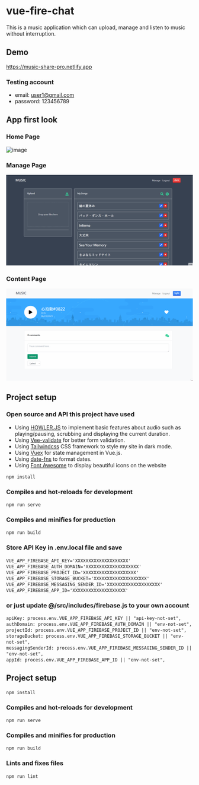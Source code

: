 # vue-fire-chat
This is a music application which can upload, manage and listen to music without interruption. 

## Demo
https://music-share-pro.netlify.app

### Testing account
- email: user1@gmail.com
- password: 123456789

## App first look

### Home Page
![image](https://github.com/kelvinho1020/Music-share/blob/master/public/music-share1.gif)
### Manage Page
![image](https://github.com/kelvinho1020/Music-share/blob/master/public/music-share2.gif)
### Content Page
![image](https://github.com/kelvinho1020/Music-share/blob/master/public/music-share3.gif)

## Project setup

### Open source and API this project have used
- Using [HOWLER.JS](https://howlerjs.com) to implement basic features about audio such as playing/pausing, scrubbing and displaying the current duration.
- Using [Vee-validate](https://vee-validate.logaretm.com/v4/) for better form validation.
- Using [Tailwindcss](https://tailwindcss.com) CSS framework to style my site in dark mode.
- Using [Vuex](https://github.com/vuejs/vuex) for state management in Vue.js.
- Using [date-fns](https://date-fns.org) to format dates.
- Using [Font Awesome](https://github.com/FortAwesome/Font-Awesome) to display beautiful icons on the website

```
npm install
```

### Compiles and hot-reloads for development
```
npm run serve
```

### Compiles and minifies for production
```
npm run build
```

### Store API Key in .env.local file and save
```
VUE_APP_FIREBASE_API_KEY='XXXXXXXXXXXXXXXXXXXX'
VUE_APP_FIREBASE_AUTH_DOMAIN='XXXXXXXXXXXXXXXXXXXX'
VUE_APP_FIREBASE_PROJECT_ID='XXXXXXXXXXXXXXXXXXXX'
VUE_APP_FIREBASE_STORAGE_BUCKET='XXXXXXXXXXXXXXXXXXXX'
VUE_APP_FIREBASE_MESSAGING_SENDER_ID='XXXXXXXXXXXXXXXXXXXX'
VUE_APP_FIREBASE_APP_ID='XXXXXXXXXXXXXXXXXXXX'
```

### or just update @/src/includes/firebase.js to your own account
```
apiKey: process.env.VUE_APP_FIREBASE_API_KEY || "api-key-not-set",
authDomain: process.env.VUE_APP_FIREBASE_AUTH_DOMAIN || "env-not-set",
projectId: process.env.VUE_APP_FIREBASE_PROJECT_ID || "env-not-set",
storageBucket: process.env.VUE_APP_FIREBASE_STORAGE_BUCKET || "env-not-set",
messagingSenderId: process.env.VUE_APP_FIREBASE_MESSAGING_SENDER_ID || "env-not-set",
appId: process.env.VUE_APP_FIREBASE_APP_ID || "env-not-set",
```

## Project setup
```
npm install
```

### Compiles and hot-reloads for development
```
npm run serve
```

### Compiles and minifies for production
```
npm run build
```

### Lints and fixes files
```
npm run lint
```
